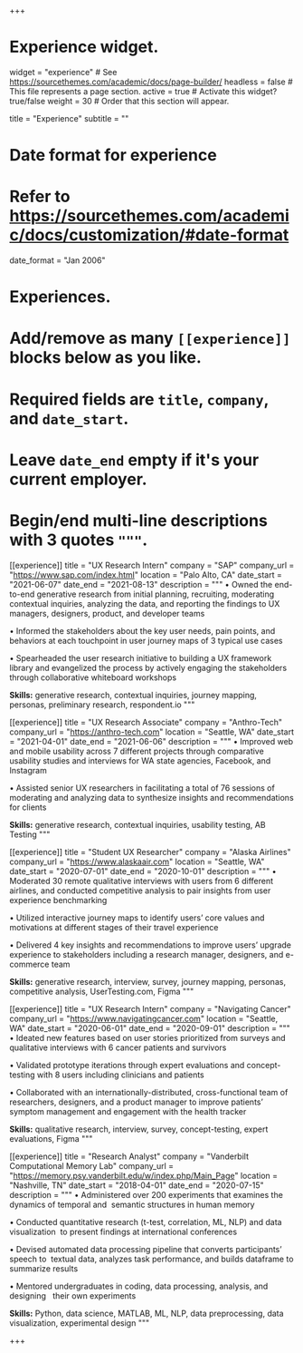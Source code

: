 +++
# Experience widget.
widget = "experience"  # See https://sourcethemes.com/academic/docs/page-builder/
headless = false  # This file represents a page section.
active = true  # Activate this widget? true/false
weight = 30  # Order that this section will appear.

title = "Experience"
subtitle = ""

# Date format for experience
#   Refer to https://sourcethemes.com/academic/docs/customization/#date-format
date_format = "Jan 2006"

# Experiences.
#   Add/remove as many `[[experience]]` blocks below as you like.
#   Required fields are `title`, `company`, and `date_start`.
#   Leave `date_end` empty if it's your current employer.
#   Begin/end multi-line descriptions with 3 quotes `"""`.

[[experience]]
  title = "UX Research Intern"
  company = "SAP"
  company_url = "https://www.sap.com/index.html"
  location = "Palo Alto, CA"
  date_start = "2021-06-07"
  date_end = "2021-08-13"
  description = """
  • Owned the end-to-end generative research from initial planning, recruiting, moderating contextual inquiries, analyzing the data, and reporting the findings to UX managers, designers, product, and developer teams

  • Informed the stakeholders about the key user needs, pain points, and behaviors at each touchpoint in user journey maps of 3 typical use cases

  • Spearheaded the user research initiative to building a UX framework library and evangelized the process by actively engaging the stakeholders through collaborative whiteboard workshops

  **Skills:** generative research, contextual inquiries, journey mapping, personas, preliminary research, respondent.io
  """


[[experience]]
  title = "UX Research Associate"
  company = "Anthro-Tech"
  company_url = "https://anthro-tech.com"
  location = "Seattle, WA"
  date_start = "2021-04-01"
  date_end = "2021-06-06"
  description = """
  • Improved web and mobile usability across 7 different projects through comparative usability studies and interviews for WA state agencies, Facebook, and Instagram

• Assisted senior UX researchers in facilitating a total of 76 sessions of moderating and analyzing data to synthesize insights and recommendations for clients

  **Skills:** generative research, contextual inquiries, usability testing, AB Testing
  """


[[experience]]
  title = "Student UX Researcher"
  company = "Alaska Airlines"
  company_url = "https://www.alaskaair.com"
  location = "Seattle, WA"
  date_start = "2020-07-01"
  date_end = "2020-10-01"
  description = """
  • Moderated 30 remote qualitative interviews with users from 6 different airlines, and conducted competitive analysis to pair insights from user experience benchmarking

 • Utilized interactive journey maps to identify users’ core values and motivations at different stages of their travel experience

 • Delivered 4 key insights and recommendations to improve users’ upgrade experience to stakeholders including a research manager, designers, and e-commerce team

  **Skills:** generative research, interview, survey, journey mapping, personas, competitive analysis, UserTesting.com, Figma
  """

[[experience]]
  title = "UX Research Intern"
  company = "Navigating Cancer"
  company_url = "https://www.navigatingcancer.com"
  location = "Seattle, WA"
  date_start = "2020-06-01"
  date_end = "2020-09-01"
  description = """
  • Ideated new features based on user stories prioritized from surveys and qualitative interviews with 6 cancer patients and survivors

  • Validated prototype iterations through expert evaluations and concept-testing with 8 users including clinicians and patients

  • Collaborated with an internationally-distributed, cross-functional team of researchers, designers, and a product manager to improve patients’ symptom management and engagement with the health tracker

  **Skills:** qualitative research, interview, survey, concept-testing, expert evaluations, Figma
  """

[[experience]]
  title = "Research Analyst"
  company = "Vanderbilt Computational Memory Lab"
  company_url = "https://memory.psy.vanderbilt.edu/w/index.php/Main_Page"
  location = "Nashville, TN"
  date_start = "2018-04-01"
  date_end = "2020-07-15"
  description = """
  • Administered over 200 experiments that examines the dynamics of temporal and 
semantic structures in human memory

  • Conducted quantitative research (t-test, correlation, ML, NLP) and data visualization 
to present findings at international conferences

  • Devised automated data processing pipeline that converts participants’ speech to 
textual data, analyzes task performance, and builds dataframe to summarize results

 • Mentored undergraduates in coding, data processing, analysis, and designing   
their own experiments

  **Skills:** Python, data science, MATLAB, ML, NLP, data preprocessing, data visualization, experimental design
  """

+++
